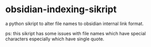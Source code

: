 # obsidian-indexing-sikript
a python sikript to alter file names to obsidian internal link format.

ps: this sikript has some issues with file names which have special characters especially which have single quote.
